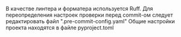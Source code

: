 В качестве линтера и форматера используется Ruff.
Для переопределения настроек проверки перед commit-ом следует редактировать файл ".pre-commit-config.yaml"
Общие настройки проекта находятся в файле pyproject.toml
 